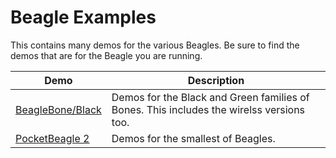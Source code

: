 # Beagle Examples

This contains many demos for the various Beagles.  Be sure to find the demos that are for the Beagle you are running.

Demo                                 | Description
----                                 | -----------
[BeagleBone/Black](BeagleBone/Black) | Demos for the Black and Green families of Bones.  This includes the wirelss versions too.
[PocketBeagle 2](PocketBeagle-2)     | Demos for the smallest of Beagles.

